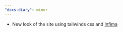 ```yaml
---
"docs-diary": minor
---
```


- New look of the site using tailwinds css and [Infima](https://docusaurus.io/docs/styling-layout#styling-your-site-with-infima)
